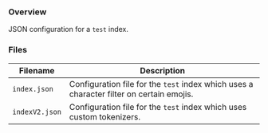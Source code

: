 ### Overview

JSON configuration for a `test` index.

### Files

| Filename            | Description                                                                              |
|---------------------|------------------------------------------------------------------------------------------|
| `index.json`        | Configuration file for the `test` index which uses a character filter on certain emojis. |
| `indexV2.json`      | Configuration file for the `test` index which uses custom tokenizers.                    |